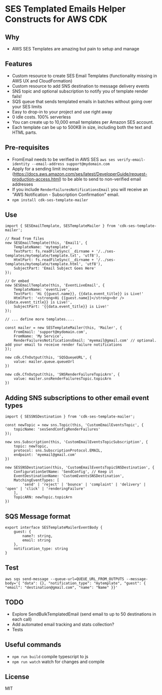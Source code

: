 # SES Templated Emails Helper Constructs for AWS CDK

## Why 
- AWS SES Templates are amazing but pain to setup and manage

## Features 
- Custom resource to create SES Email Templates (functionality missing in AWS UX and CloudFormation)
- Custom resource to add SNS destination to message delivery events
- SNS topic and optional subscription to notify you of template render fails!
- SQS queue that sends templated emails in batches without going over your SES limits
- Easy to drop-in to your project and use right away
- 0 idle costs. 100% serverless
- You can create up to 10,000 email templates per Amazon SES account.
- Each template can be up to 500KB in size, including both the text and HTML parts.

## Pre-requisites
- FromEmail needs to be verified in AWS SES `aws ses verify-email-identity --email-address support@mydomain.com`
- Apply for a sending limit increase (https://docs.aws.amazon.com/ses/latest/DeveloperGuide/request-production-access.html) to be able to send to non-verified email addresses
- If you include `RenderFailuresNotificationsEmail` you will receive an "AWS Notification - Subscription Confirmation" email. 
- `npm install cdk-ses-template-mailer`

## Use

```
import { SESEmailTemplate, SESTemplateMailer } from 'cdk-ses-template-mailer';

// Read from files
new SESEmailTemplate(this, 'Email1', {
    TemplateName: 'mytemplate',
    TextPart: fs.readFileSync(__dirname + '/../ses-templates/mytemplate/template.txt', 'utf8'),
    HtmlPart: fs.readFileSync(__dirname + '/../ses-templates/mytemplate/template.html', 'utf8'),
    SubjectPart: 'Email Subject Goes Here'
});

// Or embed
new SESEmailTemplate(this, 'EventLiveEmail', {
    TemplateName: 'eventLive',
    TextPart: 'Hi {{guest.name}}, {{data.event_title}} is Live!'
    HtmlPart: '<strong>Hi {{guest.name}}</strong><br />{{data.event_title}} is Live!',
    SubjectPart: '{{data.event_title}} is Live!'
});

// ... define more templates....

const mailer = new SESTemplateMailer(this, 'Mailer', {
    FromEmail: 'support@mydomain.com',
    FromName: 'My Service',
    RenderFailuresNotificationsEmail: 'myemail@gmail.com' // optional. add your email to receive render failure notifications
});

new cdk.CfnOutput(this, 'SQSQueueURL', {
    value: mailer.queue.queueUrl
})

new cdk.CfnOutput(this, 'SNSRenderFailureTopicArn', {
    value: mailer.snsRenderFailuresTopic.topicArn
})

```

## Adding SNS subscriptions to other email event types
```
import { SESSNSDestination } from 'cdk-ses-template-mailer';

const newTopic = new sns.Topic(this, 'CustomEmailEventsTopic', {
    topicName: 'sesSendConfigRenderFailures'
});

new sns.Subscription(this, 'CustomEmailEventsTopicSubscription', {
    topic: newTopic,
    protocol: sns.SubscriptionProtocol.EMAIL,
    endpoint: 'myemail@gmail.com'
})

new SESSNSDestination(this, 'CustomEmailEventsTopicSNSDestination', {
    ConfigurationSetName: 'SendConfig', // Keep it
    EventDestinationName: 'CustomEventsSNSDestination',
    MatchingEventTypes: [
        'send' | 'reject' | 'bounce' | 'complaint' | 'delivery' | 'open' | 'click' | 'renderingFailure'
    ],
    TopicARN: newTopic.topicArn
})
```

## SQS Message format
```
export interface SESTemplateMailerEventBody {
    guest: {
        name?: string,
        email: string
    },
    notification_type: string
}
```

## Test

```
aws sqs send-message --queue-url=QUEUE_URL_FROM_OUTPUTS --message-body='{ "data": {}, "notification_type": "mytemplate", "guest": { "email": "destination@gmail.com", "name": "Name" }}'
```

## TODO 
- Explore SendBulkTemplatedEmail (send email to up to 50 destinations in each call)
- Add automated email tracking and stats collection?
- Tests

## Useful commands

 * `npm run build`   compile typescript to js
 * `npm run watch`   watch for changes and compile

## License
MIT

